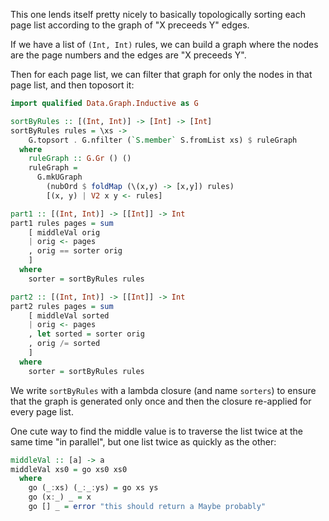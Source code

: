 This one lends itself pretty nicely to basically topologically sorting each
page list according to the graph of "X preceeds Y" edges.

If we have a list of `(Int, Int)` rules, we can build a graph where the nodes
are the page numbers and the edges are "X preceeds Y".

Then for each page list, we can filter that graph for only the nodes in that
page list, and then toposort it:

```haskell
import qualified Data.Graph.Inductive as G

sortByRules :: [(Int, Int)] -> [Int] -> [Int]
sortByRules rules = \xs ->
    G.topsort . G.nfilter (`S.member` S.fromList xs) $ ruleGraph
  where
    ruleGraph :: G.Gr () ()
    ruleGraph =
      G.mkUGraph
        (nubOrd $ foldMap (\(x,y) -> [x,y]) rules)
        [(x, y) | V2 x y <- rules]

part1 :: [(Int, Int)] -> [[Int]] -> Int
part1 rules pages = sum
    [ middleVal orig
    | orig <- pages
    , orig == sorter orig
    ]
  where
    sorter = sortByRules rules

part2 :: [(Int, Int)] -> [[Int]] -> Int
part2 rules pages = sum
    [ middleVal sorted
    | orig <- pages
    , let sorted = sorter orig
    , orig /= sorted
    ]
  where
    sorter = sortByRules rules
```

We write `sortByRules` with a lambda closure (and name `sorters`) to ensure
that the graph is generated only once and then the closure re-applied for
every page list.

One cute way to find the middle value is to traverse the list twice at the
same time "in parallel", but one list twice as quickly as the other:

```haskell
middleVal :: [a] -> a
middleVal xs0 = go xs0 xs0
  where
    go (_:xs) (_:_:ys) = go xs ys
    go (x:_) _ = x
    go [] _ = error "this should return a Maybe probably"
```
